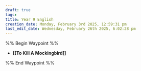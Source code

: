 ```yaml
---
draft: true
tags: 
title: Year 9 English
creation_date: Monday, February 3rd 2025, 12:59:31 pm
last_edit_date: Wednesday, February 26th 2025, 6:02:28 pm
---
```


%% Begin Waypoint %%

- **[[To Kill A Mockingbird]]**

%% End Waypoint %%
